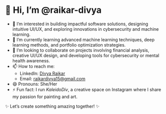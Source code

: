# 👋 Hi, I’m @raikar-divya

- 👀 I’m interested in building impactful software solutions, designing intuitive UI/UX, and exploring innovations in cybersecurity and machine learning.  
- 🌱 I’m currently learning advanced machine learning techniques, deep learning methods, and portfolio optimization strategies.  
- 💞️ I’m looking to collaborate on projects involving financial analysis, creative UI/UX design, and developing tools for cybersecurity or mental health awareness.  
- 📫 How to reach me:  
  - LinkedIn: [Divya Raikar](https://www.linkedin.com/in/raikardivya15/)  
  - Email: raikardivya15@gmail.com  
- 😄 Pronouns: She/Her  
- ⚡ Fun fact: I run *KaleidoDiv*, a creative space on Instagram where I share my passion for painting and art.  

✨ Let’s create something amazing together! ✨
